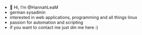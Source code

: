 - 👋 Hi, I’m @HannahLeaM
- german sysadmin
- interested in web applications, programming and all things linux
- passion for automation and scripting
- if you want to contact me just dm me here :)

<!---
HannahLeaM/HannahLeaM is a ✨ special ✨ repository because its `README.md` (this file) appears on your GitHub profile.
You can click the Preview link to take a look at your changes.
--->
